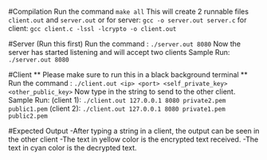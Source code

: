 #Compilation
Run the command `make all`
This will create 2 runnable files `client.out` and `server.out`
or
for server:
`gcc -o server.out server.c`
for client:
`gcc client.c -lssl -lcrypto -o client.out`

#Server (Run this first)
Run the command :
`./server.out 8080`
Now the server has started listening and will accept two clients
Sample Run:
`./server.out 8080`

#Client
** Please make sure to run this in a black background terminal **
Run the command :
`./client.out <ip> <port> <self_private_key> <other_public_key>`
Now type in the string to send to the other client.
Sample Run:
(client 1):
`./client.out 127.0.0.1 8080 private2.pem public1.pem` 
(client 2):
`./client.out 127.0.0.1 8080 private1.pem public2.pem`


#Expected Output
-After typing a string in a client, the output can be seen in the other client
-The text in yellow color is the encrypted text received.
-The text in cyan color is the decrypted text.

